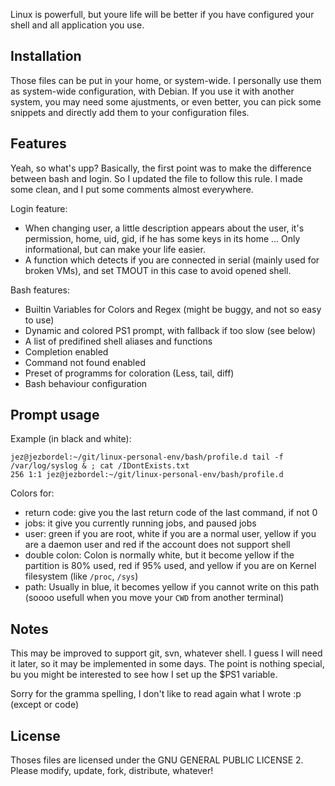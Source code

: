 Linux is powerfull, but youre life will be better if you have configured your shell and all application you use.

## Installation

Those files can be put in your home, or system-wide. I personally use them as system-wide configuration, with Debian. If you use it with another system, you may need some ajustments, or even better, you can pick some snippets and directly add them to your configuration files.

## Features

Yeah, so what's upp? Basically, the first point was to make the difference between bash and login. So I updated the file to follow this rule. I made some clean, and I put some comments almost everywhere. 

Login feature:
* When changing user, a little description appears about the user, it's permission, home, uid, gid, if he has some keys in its home ... Only informational, but can make your life easier.
* A function which detects if you are connected in serial (mainly used for broken VMs), and set TMOUT in this case to avoid opened shell.

Bash features: 
* Builtin Variables for Colors and Regex (might be buggy, and not so easy to use)
* Dynamic and colored PS1 prompt, with fallback if too slow (see below)
* A list of predifined shell aliases and functions
* Completion enabled
* Command not found enabled
* Preset of programms for coloration (Less, tail, diff)
* Bash behaviour configuration

## Prompt usage
Example (in black and white):
```
jez@jezbordel:~/git/linux-personal-env/bash/profile.d tail -f /var/log/syslog & ; cat /IDontExists.txt
256 1:1 jez@jezbordel:~/git/linux-personal-env/bash/profile.d
```
Colors for:
* return code: give you the last return code of the last command, if not 0
* jobs: it give you currently running jobs, and paused jobs
* user: green if you are root, white if you are a normal user, yellow if you are a daemon user and red if the account does not support shell
* double colon: Colon is normally white, but it become yellow if the partition is 80% used, red if 95% used, and yellow if you are on Kernel filesystem (like ``/proc``, ``/sys``)
* path: Usually in blue, it becomes yellow if you cannot write on this path (soooo usefull when you move your ``CWD`` from another terminal)


## Notes

This may be improved to support git, svn, whatever shell. I guess I will need it later, so it may be implemented in some days. The point is nothing special, bu you might be interested to see how I set up the $PS1 variable.

Sorry for the gramma spelling, I don't like to read again what I wrote :p (except or code)

## License

Thoses files are licensed under the GNU GENERAL PUBLIC LICENSE 2. Please modify, update, fork, distribute, whatever!
